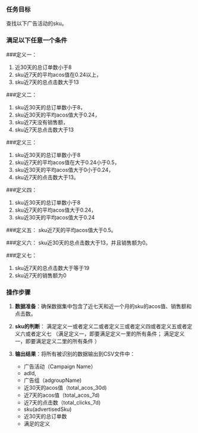 ### 任务目标
查找以下广告活动的sku。

### 满足以下任意一个条件

###定义一：
1. 近30天的总订单数小于8
2. sku近7天的平均acos值在0.24以上，
3. sku近7天的总点击数大于13

###定义二：
1. sku近30天的总订单数小于8，
2. sku近30天的平均acos值大于0.24，
3. sku近7天没有销售额，
4. sku近7天总点击数大于13

###定义三：
1. sku近30天的总订单数小于8
2. sku近7天的平均acos值在大于0.24小于0.5，
3. sku近30天的平均acos值大于0小于0.24，
4. sku近7天的点击数大于13。

###定义四：
1. sku近30天的总订单数小于8
2. sku近7天的平均acos值大于0.24，
3. sku近30天的平均acos值大于0.24


###定义五：
sku近7天的平均acos值大于0.5。

###定义六：
sku近30天的总点击数大于13，并且销售额为0。

###定义七：
1. sku近7天的总点击数大于等于19
2. sku近7天的销售额为0



### 操作步骤
1. **数据准备**：确保数据集中包含了近七天和近一个月的sku的acos值、销售额和点击数。

2. **sku的判断**：
  满足定义一或者定义二或者定义三或者定义四或者定义五或者定义六或者定义七
  （满足定义一，即要满足定义一里的所有条件；
    满足定义一，即要满足定义二里的所有条件 ）

3. **输出结果**：将所有被识别的数据输出到CSV文件中：
   - 广告活动（Campaign Name）
   - adId,
   - 广告组（adgroupName)
   - 近30天的acos值（total_acos_30d)
   - 近7天的acos值（total_acos_7d)
   - 近7天的点击数（total_clicks_7d)
   - sku(advertisedSku)
   - 近30天的总订单数
   - 满足的定义
